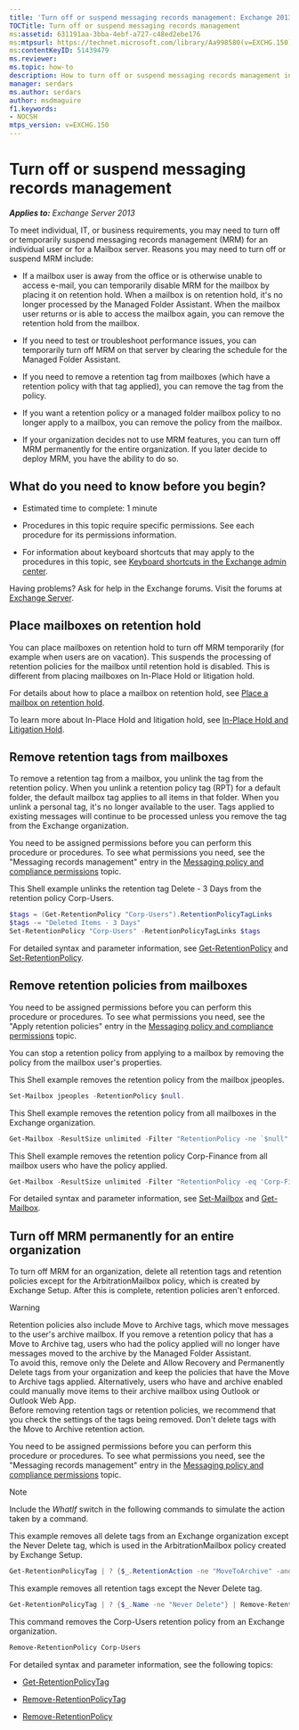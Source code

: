 ```yaml
---
title: 'Turn off or suspend messaging records management: Exchange 2013 Help'
TOCTitle: Turn off or suspend messaging records management
ms:assetid: 631191aa-3bba-4ebf-a727-c48ed2ebe176
ms:mtpsurl: https://technet.microsoft.com/library/Aa998580(v=EXCHG.150)
ms:contentKeyID: 51439479
ms.reviewer: 
ms.topic: how-to
description: How to turn off or suspend messaging records management in Microsoft Exchange Server
manager: serdars
ms.author: serdars
author: msdmaguire
f1.keywords:
- NOCSH
mtps_version: v=EXCHG.150
---
```


# Turn off or suspend messaging records management

_**Applies to:** Exchange Server 2013_

To meet individual, IT, or business requirements, you may need to turn off or temporarily suspend messaging records management (MRM) for an individual user or for a Mailbox server. Reasons you may need to turn off or suspend MRM include:

- If a mailbox user is away from the office or is otherwise unable to access e-mail, you can temporarily disable MRM for the mailbox by placing it on retention hold. When a mailbox is on retention hold, it's no longer processed by the Managed Folder Assistant. When the mailbox user returns or is able to access the mailbox again, you can remove the retention hold from the mailbox.

- If you need to test or troubleshoot performance issues, you can temporarily turn off MRM on that server by clearing the schedule for the Managed Folder Assistant.

- If you need to remove a retention tag from mailboxes (which have a retention policy with that tag applied), you can remove the tag from the policy.

- If you want a retention policy or a managed folder mailbox policy to no longer apply to a mailbox, you can remove the policy from the mailbox.

- If your organization decides not to use MRM features, you can turn off MRM permanently for the entire organization. If you later decide to deploy MRM, you have the ability to do so.

## What do you need to know before you begin?

- Estimated time to complete: 1 minute

- Procedures in this topic require specific permissions. See each procedure for its permissions information.

- For information about keyboard shortcuts that may apply to the procedures in this topic, see [Keyboard shortcuts in the Exchange admin center](keyboard-shortcuts-in-the-exchange-admin-center-2013-help.md).

Having problems? Ask for help in the Exchange forums. Visit the forums at [Exchange Server](https://social.technet.microsoft.com/forums/office/home?category=exchangeserver).

## Place mailboxes on retention hold

You can place mailboxes on retention hold to turn off MRM temporarily (for example when users are on vacation). This suspends the processing of retention policies for the mailbox until retention hold is disabled. This is different from placing mailboxes on In-Place Hold or litigation hold.

For details about how to place a mailbox on retention hold, see [Place a mailbox on retention hold](../ExchangeOnline/security-and-compliance/messaging-records-management/mailbox-retention-hold.md).

To learn more about In-Place Hold and litigation hold, see [In-Place Hold and Litigation Hold](../ExchangeOnline/security-and-compliance/in-place-and-litigation-holds.md).

## Remove retention tags from mailboxes

To remove a retention tag from a mailbox, you unlink the tag from the retention policy. When you unlink a retention policy tag (RPT) for a default folder, the default mailbox tag applies to all items in that folder. When you unlink a personal tag, it's no longer available to the user. Tags applied to existing messages will continue to be processed unless you remove the tag from the Exchange organization.

You need to be assigned permissions before you can perform this procedure or procedures. To see what permissions you need, see the "Messaging records management" entry in the [Messaging policy and compliance permissions](messaging-policy-and-compliance-permissions-exchange-2013-help.md) topic.

This Shell example unlinks the retention tag Delete - 3 Days from the retention policy Corp-Users.

```powershell
$tags = (Get-RetentionPolicy "Corp-Users").RetentionPolicyTagLinks
$tags -= "Deleted Items - 3 Days"
Set-RetentionPolicy "Corp-Users" -RetentionPolicyTagLinks $tags
```

For detailed syntax and parameter information, see [Get-RetentionPolicy](/powershell/module/exchange/Get-RetentionPolicy) and [Set-RetentionPolicy](/powershell/module/exchange/Set-RetentionPolicy).

## Remove retention policies from mailboxes

You need to be assigned permissions before you can perform this procedure or procedures. To see what permissions you need, see the "Apply retention policies" entry in the [Messaging policy and compliance permissions](messaging-policy-and-compliance-permissions-exchange-2013-help.md) topic.

You can stop a retention policy from applying to a mailbox by removing the policy from the mailbox user's properties.

This Shell example removes the retention policy from the mailbox jpeoples.

```powershell
Set-Mailbox jpeoples -RetentionPolicy $null.
```

This Shell example removes the retention policy from all mailboxes in the Exchange organization.

```powershell
Get-Mailbox -ResultSize unlimited -Filter "RetentionPolicy -ne `$null" | Set-Mailbox -RetentionPolicy $null
```

This Shell example removes the retention policy Corp-Finance from all mailbox users who have the policy applied.

```powershell
Get-Mailbox -ResultSize unlimited -Filter "RetentionPolicy -eq 'Corp-Finance'" | Set-Mailbox -RetentionPolicy $null
```

For detailed syntax and parameter information, see [Set-Mailbox](/powershell/module/exchange/Set-Mailbox) and [Get-Mailbox](/powershell/module/exchange/Get-Mailbox).

## Turn off MRM permanently for an entire organization

To turn off MRM for an organization, delete all retention tags and retention policies except for the ArbitrationMailbox policy, which is created by Exchange Setup. After this is complete, retention policies aren't enforced.

> [!WARNING]
> Retention policies also include Move to Archive tags, which move messages to the user's archive mailbox. If you remove a retention policy that has a Move to Archive tag, users who had the policy applied will no longer have messages moved to the archive by the Managed Folder Assistant.<BR>To avoid this, remove only the Delete and Allow Recovery and Permanently Delete tags from your organization and keep the policies that have the Move to Archive tags applied. Alternatively, users who have and archive enabled could manually move items to their archive mailbox using Outlook or Outlook Web App.<BR>Before removing retention tags or retention policies, we recommend that you check the settings of the tags being removed. Don't delete tags with the Move to Archive retention action.

You need to be assigned permissions before you can perform this procedure or procedures. To see what permissions you need, see the "Messaging records management" entry in the [Messaging policy and compliance permissions](messaging-policy-and-compliance-permissions-exchange-2013-help.md) topic.

> [!NOTE]
> Include the <EM>WhatIf</EM> switch in the following commands to simulate the action taken by a command.

This example removes all delete tags from an Exchange organization except the Never Delete tag, which is used in the ArbitrationMailbox policy created by Exchange Setup.

```powershell
Get-RetentionPolicyTag | ? {$_.RetentionAction -ne "MoveToArchive" -and $_.Name -ne "Never Delete"} | Remove-RetentionPolicyTag
```

This example removes all retention tags except the Never Delete tag.

```powershell
Get-RetentionPolicyTag | ? {$_.Name -ne "Never Delete"} | Remove-RetentionPolicyTag
```

This command removes the Corp-Users retention policy from an Exchange organization.

```powershell
Remove-RetentionPolicy Corp-Users
```

For detailed syntax and parameter information, see the following topics:

- [Get-RetentionPolicyTag](/powershell/module/exchange/Get-RetentionPolicyTag)

- [Remove-RetentionPolicyTag](/powershell/module/exchange/Remove-RetentionPolicyTag)

- [Remove-RetentionPolicy](/powershell/module/exchange/Remove-RetentionPolicy)
